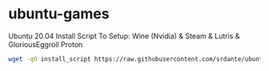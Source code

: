 # ubuntu-games
Ubuntu 20.04 Install Script To Setup: Wine (Nvidia) &amp;  Steam &amp; Lutris &amp; GloriousEggroll Proton

```sh
wget -qO install_script https://raw.githubusercontent.com/srdante/ubuntu-games/main/setup.sh && sudo bash install_script
```
